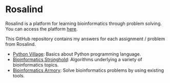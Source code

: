 
Rosalind
========

Rosalind is a platform for learning bioinformatics through problem solving.
You can access the platform [here](https://rosalind.info/).

This GitHub repository contains my answers for each assignment / problem from Rosalind.

* [Python Village](https://rosalind.info/problems/list-view/?location=python-village): Basics about Python programming language.
* [Bioinformatics Stronghold](https://rosalind.info/problems/list-view/): Algorithms underlying a variety of bioinformatics topics.
* [Bioinformatics Armory](https://rosalind.info/problems/list-view/?location=bioinformatics-armory): Solve bioinformatics problems by using existing tools.

